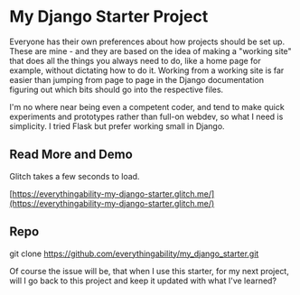 # My Django Starter Project

Everyone has their own preferences about how projects should be set up. These are mine - and they are based on the idea of making a "working site" that does all the things you always need to do, like a home page for example, without dictating how to do it. Working from a working site is far easier than jumping from page to page in the Django documentation figuring out which bits should go into the respective files.

I'm no where near being even a competent coder, and tend to make quick experiments and prototypes rather than full-on webdev, so what I need is simplicity. I tried Flask but prefer working small in Django.


## Read More and Demo

Glitch takes a few seconds to load.

[https://everythingability-my-django-starter.glitch.me/](https://everythingability-my-django-starter.glitch.me/)


## Repo

git clone https://github.com/everythingability/my_django_starter.git

Of course the issue will be, that when I use this starter, for my next project, will I go back to this project and keep it updated with what I've learned?




